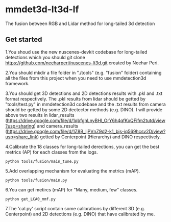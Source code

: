 # mmdet3d-lt3d-lf
The fusion between RGB and Lidar method for long-tailed 3d detection

## Get started
1.You shoud use the new nuscenes-devkit codebase for long-tailed detections which you should git clone https://github.com/neeharperi/nuscenes-lt3d.git created by Neehar Peri.

2.You should mkdir a file folder in  "./tools" (e.g. "fusion" folder) containing all the files from this project when you need to use mmdetection3d framework.

3.You should get 3D detections and 2D detections results with .pkl and .txt format respectively. The .pkl results from lidar should be getted by "tools/test.py" in mmdetection3d codebase and the .txt results from camera should be getted by some 2D dectector methods (e.g. DINO). I will provide above two results in lidar_results (https://drive.google.com/file/d/1qbfghLnyBHl_OrY6h4qfKxQFifm2tutd/view?usp=sharing) and camera_results (https://drive.google.com/file/d/1Z8B_ljPVnZ9d2-k1_bjs-jq569hcsv2D/view?usp=share_link) getted by Centerpoint (Hierarchy) and DINO respectively.


4.Calibrate the 18 classes for long-tailed derections, you can get the best metrics (AP) for each classes from the logs.

```shell
python tools/fusion/main_tune.py

```

5.Add overlapping mechanism for evaluating the metrics (mAP).

```shell
python tools/fusion/main.py
```

6.You can get metircs (mAP) for "Many, medium, few" classes.

```shell
python get_LCA0_mmf.py
```

7.The 'cal.py' script contain some calibrations by different 3D (e.g. Centerpoint) and 2D detections (e.g. DINO) that have calibrated by me.